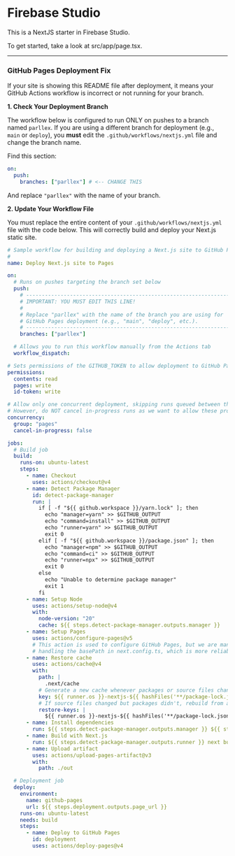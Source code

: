 # Firebase Studio

This is a NextJS starter in Firebase Studio.

To get started, take a look at src/app/page.tsx.

---

### **GitHub Pages Deployment Fix**

If your site is showing this README file after deployment, it means your GitHub Actions workflow is incorrect or not running for your branch.

**1. Check Your Deployment Branch**

The workflow below is configured to run ONLY on pushes to a branch named `parllex`. If you are using a different branch for deployment (e.g., `main` or `deploy`), you **must** edit the `.github/workflows/nextjs.yml` file and change the branch name.

Find this section:
```yaml
on:
  push:
    branches: ["parllex"] # <-- CHANGE THIS
```
And replace `"parllex"` with the name of your branch.

**2. Update Your Workflow File**

You must replace the entire content of your `.github/workflows/nextjs.yml` file with the code below. This will correctly build and deploy your Next.js static site.

```yaml
# Sample workflow for building and deploying a Next.js site to GitHub Pages
#
name: Deploy Next.js site to Pages

on:
  # Runs on pushes targeting the branch set below
  push:
    # ------------------------------------------------------------------
    # IMPORTANT: YOU MUST EDIT THIS LINE!
    #
    # Replace "parllex" with the name of the branch you are using for
    # GitHub Pages deployment (e.g., "main", "deploy", etc.).
    # ------------------------------------------------------------------
    branches: ["parllex"]

  # Allows you to run this workflow manually from the Actions tab
  workflow_dispatch:

# Sets permissions of the GITHUB_TOKEN to allow deployment to GitHub Pages
permissions:
  contents: read
  pages: write
  id-token: write

# Allow only one concurrent deployment, skipping runs queued between the run in-progress and latest queued.
# However, do NOT cancel in-progress runs as we want to allow these production deployments to complete.
concurrency:
  group: "pages"
  cancel-in-progress: false

jobs:
  # Build job
  build:
    runs-on: ubuntu-latest
    steps:
      - name: Checkout
        uses: actions/checkout@v4
      - name: Detect Package Manager
        id: detect-package-manager
        run: |
          if [ -f "${{ github.workspace }}/yarn.lock" ]; then
            echo "manager=yarn" >> $GITHUB_OUTPUT
            echo "command=install" >> $GITHUB_OUTPUT
            echo "runner=yarn" >> $GITHUB_OUTPUT
            exit 0
          elif [ -f "${{ github.workspace }}/package.json" ]; then
            echo "manager=npm" >> $GITHUB_OUTPUT
            echo "command=ci" >> $GITHUB_OUTPUT
            echo "runner=npx" >> $GITHUB_OUTPUT
            exit 0
          else
            echo "Unable to determine package manager"
            exit 1
          fi
      - name: Setup Node
        uses: actions/setup-node@v4
        with:
          node-version: "20"
          cache: ${{ steps.detect-package-manager.outputs.manager }}
      - name: Setup Pages
        uses: actions/configure-pages@v5
        # This action is used to configure GitHub Pages, but we are manually
        # handling the basePath in next.config.ts, which is more reliable.
      - name: Restore cache
        uses: actions/cache@v4
        with:
          path: |
            .next/cache
          # Generate a new cache whenever packages or source files change.
          key: ${{ runner.os }}-nextjs-${{ hashFiles('**/package-lock.json', '**/yarn.lock') }}-${{ hashFiles('**.[jt]s', '**.[jt]sx') }}
          # If source files changed but packages didn't, rebuild from a prior cache.
          restore-keys: |
            ${{ runner.os }}-nextjs-${{ hashFiles('**/package-lock.json', '**/yarn.lock') }}-
      - name: Install dependencies
        run: ${{ steps.detect-package-manager.outputs.manager }} ${{ steps.detect-package-manager.outputs.command }}
      - name: Build with Next.js
        run: ${{ steps.detect-package-manager.outputs.runner }} next build
      - name: Upload artifact
        uses: actions/upload-pages-artifact@v3
        with:
          path: ./out

  # Deployment job
  deploy:
    environment:
      name: github-pages
      url: ${{ steps.deployment.outputs.page_url }}
    runs-on: ubuntu-latest
    needs: build
    steps:
      - name: Deploy to GitHub Pages
        id: deployment
        uses: actions/deploy-pages@v4
```